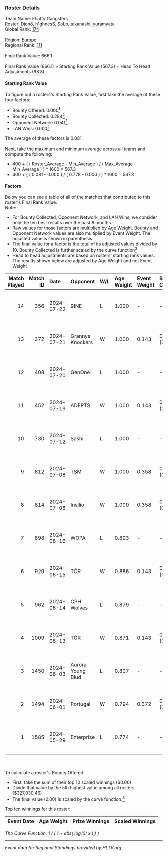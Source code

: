 ### Roster Details<br />
Team Name: FLuffy Gangsters<br />
Roster: Djon8, h1ghnesS, SoLb, takanashi, yuramyata<br />
Global Rank: [174](../standings_global.md)<br />
<br />
Region: [Europe]( ../standings_europe.md)<br />
Regional Rank: [111]( ../standings_europe.md)<br />
<br />
Final Rank Value:  666.1<br />
<br />
Final Rank Value (666.1) = Starting Rank Value (567.3) + Head To Head Adjustments (98.8)<br />

#### Starting Rank Value<br />
To figure out a rosters's Starting Rank Value, first take the average of these four factors:<br />
- Bounty Offered: 0.000[<sup>1</sup>](#table2)
- Bounty Collected: 0.284[<sup>2</sup>](#table1)
- Opponent Network: 0.041[<sup>2</sup>](#table1)
- LAN Wins: 0.000[<sup>2</sup>](#table1)

The average of these factors is 0.081<br />
<br />
Next, take the maximum and minimum average across all teams and compute the following:<br />
- 400 + ( ( Roster_Average - Min_Average ) / ( Max_Average - Min_Average ) ) * 1600 = 567.3
- 400 + ( ( 0.081 - 0.000 ) / ( 0.778 - 0.000 ) ) * 1600 = 567.3


#### Factors<br />
Below you can see a table of all of the matches that contributed to this roster's Final Rank Value.<br />
Note:<br />

- For Bounty Collected, Opponent Network, and LAN Wins, we consider only the ten best results over the past 6 months.
- Raw values for those factors are multiplied by Age Weight. Bounty and Opponent Network values are also multiplied by Event Weight. The adjusted value is shown in parenthesis.
- The final value for a factor is the total of its adjusted values divided by 10. Bounty Collected is further scaled by the curve function[<sup>3</sup>](#curveFunction)
- Head to head adjustments are based on rosters' starting rank values. The results shown below are adjusted by Age Weight and not Event Weight
<span id="table1"></span><br />


| Match Played | Match ID | Date       | Opponent          | W/L | Age Weight | Event Weight | Bounty Collected | Opponent Network | LAN Wins  | H2H Adj. | Roster                                      |
| -: | -: | :- | :- | :- | :- | :- | :- | :- | :- | -: | :- |
|           14 |      356 | 2024-07-22 | 9INE              | L   | 1.000      | -            | -                | -                | -         |    -4.56 | Djon8, h1ghnesS, SoLb, takanashi, yuramyata |
|           13 |      372 | 2024-07-21 | Grannys Knockers  | W   | 1.000      | 0.143        | 0.004 (0.001)    | 0.129 (0.018)    | 0 (0.000) |    20.82 | Djon8, h1ghnesS, SoLb, takanashi, yuramyata |
|           12 |      408 | 2024-07-20 | GenOne            | L   | 1.000      | -            | -                | -                | -         |   -21.52 | Djon8, h1ghnesS, SoLb, takanashi, yuramyata |
|           11 |      452 | 2024-07-19 | ADEPTS            | W   | 1.000      | 0.143        | 0.002 (0.000)    | 0.027 (0.004)    | 0 (0.000) |    14.66 | Djon8, h1ghnesS, SoLb, takanashi, yuramyata |
|           10 |      730 | 2024-07-12 | Sashi             | L   | 1.000      | -            | -                | -                | -         |    -1.44 | Djon8, h1ghnesS, SoLb, takanashi, yuramyata |
|            9 |      812 | 2024-07-08 | TSM               | W   | 1.000      | 0.358        | 0.039 (0.014)    | 0.347 (0.124)    | 0 (0.000) |    27.26 | Djon8, h1ghnesS, SoLb, takanashi, yuramyata |
|            8 |      814 | 2024-07-08 | Insilio           | W   | 1.000      | 0.358        | 0.023 (0.008)    | 0.554 (0.198)    | 0 (0.000) |    27.82 | Djon8, h1ghnesS, SoLb, takanashi, yuramyata |
|            7 |      898 | 2024-06-16 | WOPA              | L   | 0.893      | -            | -                | -                | -         |   -13.24 | Djon8, h1ghnesS, SoLb, takanashi, yuramyata |
|            6 |      929 | 2024-06-15 | TÓR               | W   | 0.886      | 0.143        | 0.025 (0.003)    | 0.117 (0.015)    | 0 (0.000) |    23.47 | Djon8, h1ghnesS, SoLb, takanashi, yuramyata |
|            5 |      962 | 2024-06-14 | CPH Wolves        | L   | 0.879      | -            | -                | -                | -         |    -6.65 | Djon8, h1ghnesS, SoLb, takanashi, yuramyata |
|            4 |     1009 | 2024-06-13 | TÓR               | W   | 0.871      | 0.143        | 0.025 (0.003)    | 0.117 (0.015)    | 0 (0.000) |    23.79 | Djon8, h1ghnesS, SoLb, takanashi, yuramyata |
|            3 |     1450 | 2024-06-03 | Aurora Young Blud | L   | 0.807      | -            | -                | -                | -         |    -4.85 | Djon8, h1ghnesS, SoLb, takanashi, yuramyata |
|            2 |     1494 | 2024-06-01 | Portugal          | W   | 0.794      | 0.372        | 0.003 (0.001)    | 0.122 (0.036)    | 0 (0.000) |    16.21 | Djon8, h1ghnesS, SoLb, takanashi, yuramyata |
|            1 |     1585 | 2024-05-29 | Enterprise        | L   | 0.774      | -            | -                | -                | -         |    -3.00 | Djon8, h1ghnesS, SoLb, takanashi, yuramyata |

<br />
<span id="table2"></span><br />
To calculate a roster's Bounty Offered:<br />

- First, take the sum of their top 10 scaled winnings ($0.00)
- Divide that value by the 5th highest value among all rosters ($327,030.46)
- The final value (0.00) is scaled by the curve function.[<sup>3</sup>](#curveFunction)

Top ten winnings for this roster:<br />

| Event Date | Age Weight | Prize Winnings | Scaled Winnings |
| :- | -: | :- | :- |


<span id="curveFunction"></span>_The Curve Function: 1 / ( 1 + abs( log10( x ) ) )_<br />

---
_Event data for Regional Standings provided by HLTV.org_<br />
